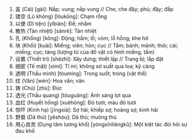 1. 盖 (Cái) [gài]: Nắp; vung; nắp vung // Che; che đậy; phủ; đậy; đắp
2. 镂空 (Lũ không) [lòukōng]: Chạm rỗng
3. 以便 (Dĩ tiện) [yǐbiàn]: Để; nhằm
4. 散热 (Tản nhiệt) [sànrè]: Tản nhiệt
5. 孔 (Khổng) [kǒng]: Động; hầm; lỗ; vòm; lỗ hỗng; khe hở
6. 块 (Khối) [kuài]: Miếng; viên; hòn; cục // Tấm; bánh; mảnh; thỏi; cái; miếng; cục; tảng (lượng từ của đồ vật có hình miếng, tấm)
7. 设置 (Thiết trí) [shèzhì]: Xây dựng; thiết lập // Trang bị; lắp đặt
8. 细密 (Tế mật) [xìmì]: Tỉ mỉ; không sơ suất qua loa; kỹ càng
9. 透明 (Thấu minh) [tòumíng]: Trong suốt; trong (vật thể)
10. 纹 (Văn) [wén]: Hoa văn; vân
11. 铸 (Chú) [zhù]: Đúc
12. 透光 (Thấu quang) [tòuguāng]: Ánh sáng lọt qua
13. 血红 (Huyết hồng) [xuèhóng]: Đỏ tươi; màu đỏ tươi
14. 惊吓 (Kinh hạ) [jīngxià]: Sợ hãi; khiếp sợ; hoảng sợ; kinh hãi
15. 野兽 (Dã thú) [yěshòu]: Dã thú; muông thú
16. 用心良苦 (Dụng tâm lương khổ) [yòngxīnliángkǔ]: Một kiệt tác đòi hỏi sự đau khổ